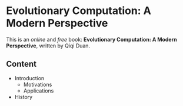 # Evolutionary Computation: A Modern Perspective

This is an *online* and *free* book: **Evolutionary Computation: A Modern Perspective**, written by Qiqi Duan.

## Content

* Introduction
  * Motivations
  * Applications
* History
